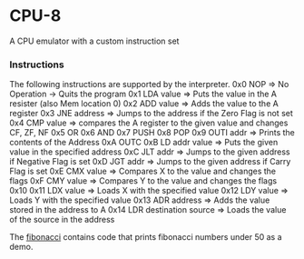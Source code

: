 # CPU-8
A CPU emulator with a custom instruction set

### Instructions
The following instructions are supported by the interpreter.
0x0  NOP                            	=> No Operation -> Quits the program
0x1  LDA    value			=> Puts the value in the A resister (also Mem location 0)
0x2  ADD    value			=> Adds the value to the A register
0x3  JNE    address			=> Jumps to the address if the Zero Flag is not set
0x4  CMP    value			=> compares the A register to the given value and changes CF, ZF, NF
0x5  OR
0x6  AND
0x7  PUSH
0x8  POP
0x9  OUTI   addr			=> Prints the contents of the Address
0xA  OUTC
0xB  LD     addr value			=> Puts the given value in the specified address 
0xC  JLT    addr                        => Jumps to the given address if Negative Flag is set
0xD  JGT    addr			=> Jumps to the given address if Carry Flag is set
0xE  CMX    value			=> Compares X to the value and changes the flags
0xF  CMY    value			=> Compares Y to the value and changes the flags
0x10
0x11 LDX    value			=> Loads X with the specified value
0x12 LDY    value			=> Loads Y with the specified value
0x13 ADR    address			=> Adds the value stored in the address to A
0x14 LDR    destination source		=> Loads the value of the source in the address

The [fibonacci](fibonacci) contains code that prints fibonacci numbers under 50 as a demo.
